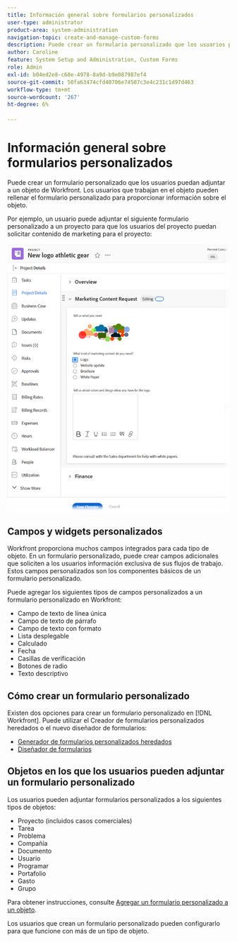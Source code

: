 ```yaml
---
title: Información general sobre formularios personalizados
user-type: administrator
product-area: system-administration
navigation-topic: create-and-manage-custom-forms
description: Puede crear un formulario personalizado que los usuarios puedan adjuntar a un objeto de Workfront. Los usuarios que trabajan en el objeto pueden rellenar el formulario personalizado para proporcionar información sobre el objeto.
author: Caroline
feature: System Setup and Administration, Custom Forms
role: Admin
exl-id: b04ed2e8-c60e-4978-8a9d-b9e087987ef4
source-git-commit: 50fa63474cfd40706e74507c3e4c231c1d97d463
workflow-type: tm+mt
source-wordcount: '267'
ht-degree: 6%

---
```


# Información general sobre formularios personalizados

Puede crear un formulario personalizado que los usuarios puedan adjuntar a un objeto de Workfront. Los usuarios que trabajan en el objeto pueden rellenar el formulario personalizado para proporcionar información sobre el objeto.

Por ejemplo, un usuario puede adjuntar el siguiente formulario personalizado a un proyecto para que los usuarios del proyecto puedan solicitar contenido de marketing para el proyecto:

![](assets/see-image-details-page.png)

## Campos y widgets personalizados

Workfront proporciona muchos campos integrados para cada tipo de objeto. En un formulario personalizado, puede crear campos adicionales que soliciten a los usuarios información exclusiva de sus flujos de trabajo. Estos campos personalizados son los componentes básicos de un formulario personalizado.

Puede agregar los siguientes tipos de campos personalizados a un formulario personalizado en Workfront:

* Campo de texto de línea única
* Campo de texto de párrafo
* Campo de texto con formato
* Lista desplegable
* Calculado
* Fecha
* Casillas de verificación
* Botones de radio
* Texto descriptivo

## Cómo crear un formulario personalizado

Existen dos opciones para crear un formulario personalizado en [!DNL Workfront]. Puede utilizar el Creador de formularios personalizados heredados o el nuevo diseñador de formularios:

* [Generador de formularios personalizados heredados](/help/quicksilver/administration-and-setup/customize-workfront/create-manage-custom-forms/use-the-custom-form-builder.md)
* [Diseñador de formularios](/help/quicksilver/administration-and-setup/customize-workfront/create-manage-custom-forms/form-designer/form-designer-toc.md)

## Objetos en los que los usuarios pueden adjuntar un formulario personalizado

Los usuarios pueden adjuntar formularios personalizados a los siguientes tipos de objetos:

* Proyecto (incluidos casos comerciales)
* Tarea
* Problema
* Compañía
* Documento
* Usuario
* Programar
* Portafolio
* Gasto
* Grupo

Para obtener instrucciones, consulte [Agregar un formulario personalizado a un objeto](../../../workfront-basics/work-with-custom-forms/add-a-custom-form-to-an-object.md).

Los usuarios que crean un formulario personalizado pueden configurarlo para que funcione con más de un tipo de objeto.
